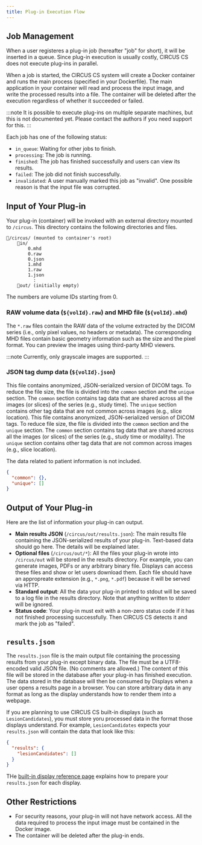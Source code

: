 ```yaml
---
title: Plug-in Execution Flow
---
```


## Job Management

When a user registeres a plug-in job (hereafter "job" for short), it will be inserted in a queue. Since plug-in execution is usually costly, CIRCUS CS does not execute plug-ins in parallel.

When a job is started, the CIRCUS CS system will create a Docker container and runs the main process (specified in your Dockerfile). The main application in your container will read and process the input image, and write the processed results into a file. The container will be deleted after the execution regardless of whether it succeeded or failed.

:::note
It is possible to execute plug-ins on multiple separate machines, but this is not documented yet. Please contact the authors if you need support for this.
:::

Each job has one of the following status:

- `in_queue`: Waiting for other jobs to finish.
- `processing`: The job is running.
- `finished`: The job has finished successfully and users can view its results.
- `failed`: The job did not finish successfully.
- `invalidated`: A user manually marked this job as "invalid". One possible reason is that the input file was corrupted.

## Input of Your Plug-in

Your plug-in (container) will be invoked with an external directory mounted to `/circus`. This directory contains the following directories and files.

```
📂/circus/ (mounted to container's root)
    📂in/
        0.mhd
        0.raw
        0.json
        1.mhd
        1.raw
        1.json
          :
    📂out/ (initially empty)
```

The numbers are volume IDs starting from 0.

### RAW volume data (`${volId}.raw`) and MHD file (`${volId}.mhd`)

The `*.raw` files contain the RAW data of the volume extracted by the DICOM series (i.e., only pixel values, no headers or metadata). The corresponding MHD files contain basic geometry information such as the size and the pixel format. You can preview the images using third-party MHD viewers.

:::note
Currently, only grayscale images are supported.
:::

### JSON tag dump data (`${volId}.json`)

This file contains anonymized, JSON-serialized version of DICOM tags. To reduce the file size, the file is divided into the `common` section and the `unique` section. The `common` section contains tag data that are shared across all the images (or slices) of the series (e.g., study time). The `unique` section contains other tag data that are not common across images (e.g., slice location).
This file contains anonymized, JSON-serialized version of DICOM tags. To reduce file size, the file is divided into the `common` section and the `unique` section. The `common` section contains tag data that are shared across all the images (or slices) of the series (e.g., study time or modality). The `unique` section contains other tag data that are not common across images (e.g., slice location).

The data related to patient information is not included.

```json
{
  "common": {},
  "unique": []
}
```

## Output of Your Plug-in

Here are the list of information your plug-in can output.

- **Main results JSON** (`/circus/out/results.json`): The main results file containing the JSON-serialized results of your plug-in. Text-based data should go here. The details will be explained later.
- **Optional files** (`/circus/out/*`): All the files your plug-in wrote into `/circus/out` will be stored in the results directory. For example, you can generate images, PDFs or any arbitrary binary file. Displays can access these files and show or let users download them. Each file should have an appropreate extension (e.g., `*.png`, `*.pdf`) because it will be served via HTTP.
- **Standard output**: All the data your plug-in printed to stdout will be saved to a log file in the results directory. Note that anything written to stderr will be ignored.
- **Status code**: Your plug-in must exit with a non-zero status code if it has not finished processing successfully. Then CIRCUS CS detects it and mark the job as "failed".

## `results.json`

The `results.json` file is the main output file containing the processing results from your plug-in except binary data. The file must be a UTF8-encoded valid JSON file. (No comments are allowed.) The content of this file will be stored in the database after your plug-in has finished execution. The data stored in the database will then be consumed by Displays when a user opens a results page in a browser. You can store arbitrary data in any format as long as the display understands how to render them into a webpage.

If you are planning to use CIRCUS CS built-in displays (such as `LesionCandidates`), you must store yoru processed data in the format those displays understand. For example, `LesionCandidates` expects your `results.json` will contain the data that look like this:

```json
{
  "results": {
    "lesionCandidates": []
  }
}
```

THe [built-in display reference page](./displays/index.md) explains how to prepare your `results.json` for each display.

## Other Restrictions

- For security reasons, your plug-in will not have network access. All the data required to process the input image must be contained in the Docker image.
- The container will be deleted after the plug-in ends.
